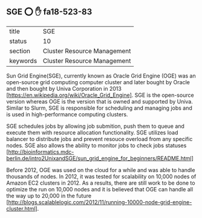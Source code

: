 ## SGE :o: :hand: fa18-523-83


|          |                             |
| -------- | --------------------------- |
| title    | SGE                         | 
| status   | 10                          |
| section  | Cluster Resource Management |
| keywords | Cluster Resource Management |


Sun Grid Engine(SGE), currently known as Oracle Grid Engine (OGE) was an open-source grid computing computer cluster and later bought by Oracle and then bought by Univa Corporation in 2013 [https://en.wikipedia.org/wiki/Oracle_Grid_Engine]. SGE is the open-source version whereas OGE is the version that is owned and supported by Univa. Similar to Slurm, SGE is responsible for scheduling and managing jobs and is used in high-performance computing clusters. 

SGE schedules jobs by allowing job submition, push them to queue and execute them with resource allocation functionality. SGE utilizes load balancer to distribute jobs and prevent resouce overload from any specific nodes. SGE also allows the ability to monitor jobs to check jobs statuses [http://bioinformatics.mdc-berlin.de/intro2UnixandSGE/sun_grid_engine_for_beginners/README.html]



Before 2012, OGE was used on the cloud for a while and was able to handle thousands of nodes. In 2012, it was tested for scalability on 10,000 nodes of Amazon EC2 clusters in 2012. As a results, there are still work to be done to optimize the run on 10,000 nodes and it is believed that OGE can handle all the way up to 20,000 in the future [http://blogs.scalablelogic.com/2012/11/running-10000-node-grid-engine-cluster.html].







